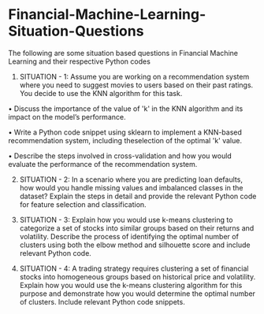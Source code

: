 # Financial-Machine-Learning-Situation-Questions
The following are some situation based questions in Financial Machine Learning and their respective Python codes

1. SITUATION - 1:
Assume you are working on a recommendation system where you need to suggest movies to users based on their past ratings. You decide to use the KNN algorithm for this task.

• Discuss the importance of the value of 'k' in the KNN algorithm and its impact on the model’s performance.

• Write a Python code snippet using sklearn to implement a KNN-based recommendation system, including theselection of the optimal 'k' value.

• Describe the steps involved in cross-validation and how you would evaluate the performance of the recommendation system.


2. SITUATION - 2:
In a scenario where you are predicting loan defaults, how would you handle missing values and imbalanced classes in the dataset? Explain the steps in detail and provide the relevant Python code for feature selection and classification.

   
3. SITUATION - 3:
Explain how you would use k-means clustering to categorize a set of stocks into similar groups based on their returns and volatility. Describe the process of identifying the optimal number of clusters using both the elbow method and silhouette score and include relevant Python code.

   
4. SITUATION - 4:
A trading strategy requires clustering a set of financial stocks into homogeneous groups based on historical price and volatility. Explain how you would use the k-means clustering algorithm for this purpose and demonstrate how you would determine the optimal number of clusters. Include relevant Python code snippets.
